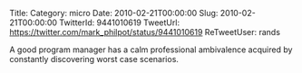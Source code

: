 Title: 
Category: micro
Date: 2010-02-21T00:00:00
Slug: 2010-02-21T00:00:00
TwitterId: 9441010619
TweetUrl: https://twitter.com/mark_philpot/status/9441010619
ReTweetUser: rands

<i class="fa fa-retweet" aria-hidden="true"></i> A good program manager has a calm professional ambivalence acquired by constantly discovering worst case scenarios.